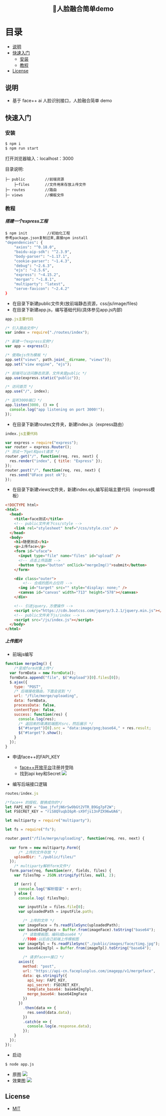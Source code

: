 <h2 align="center">人脸融合简单demo </h2>

# 目录

- [说明](#说明)
- [快速入门](#快速入门)
  - [安装](#安装)
  - [教程](#教程)
- [License](#license)



## 说明

- 基于 face++ ai 人脸识别接口，人脸融合简单 demo

## 快速入门

### 安装

```bash            
$ npm i
$ npm run start         
```
打开浏览器输入：localhost：3000

目录说明:

```
├─ public         //前端资源
    ├─files       //文件用来存放上传文件
├─ routes         //路由
├─ views          //模板文件

```
### 教程

##### 搭建一个express工程

```bash
$ npm init         //初始化工程
参考package.json复制过来,直接npm install
"dependencies": {
    "axios": "^0.18.0",
    "baidu-aip-sdk": "^2.3.9",
    "body-parser": "~1.17.1",
    "cookie-parser": "~1.4.3",
    "debug": "~2.6.3",
    "ejs": "~2.5.6",
    "express": "~4.15.2",
    "morgan": "~1.8.1",
    "multiparty": "latest",
    "serve-favicon": "~2.4.2"
}
```
- 在目录下新建public文件夹(放前端静态资源，css/js/image/files)
- 在目录下新建app.js，编写基础代码(具体参见app.js内部)
```javascript
app.js主要代码

/* 引入路由文件*/
var index = require("./routes/index");

/* 新建一个express实例*/
var app = express();

/* 使用ejs作为模板 */
app.set("views", path.join(__dirname, "views"));
app.set("view engine", "ejs");

/* 前端可以访问静态资源，文件夹是public */
app.use(express.static("public"));

/* 访问首页 */
app.use("/", index);

/* 监听3000端口 */
app.listen(3000, () => {
  console.log("app listening on port 3000!");
});
```
- 在目录下新建routes文件夹，新建index.js（express路由）
```javascript
index.js主要代码

var express = require("express");
var router = express.Router();
/* 测试一下get和post请求 */
router.get("/", function(req, res, next) {
  res.render("index", { title: "Express" });
});
router.post("/", function(req, res, next) {
  res.send("UFace post ok");
});
```
- 在目录下新建views文件夹，新建index.ejs,编写前端主要代码（express模板）
```html
<!DOCTYPE html>
<html>
  <head>
    <title>face测试</title>
    <!-- public文件夹下css/style -->
    <link rel="stylesheet" href="/css/style.css" />
  </head>
  <body>
    <h1>随便测试</h1>
    <p>上传face</p>
    <form id="uface">
      <input type="file" name="files" id="upload" />
      <!-- 点击上传函数 -->
      <button type="button" onClick="mergeImg()">submit</button>
    </form>

    <div class="outer">
        <!-- 合成的图片占位符 -->
      <img id="target" src="" style="display: none;" />
      <canvas id="canvas" width="713" height="578"></canvas>
    </div>

    <!-- 引进jquery，方便操作 -->
    <script src="https://cdn.bootcss.com/jquery/3.2.1/jquery.min.js"></script>
    <!-- public文件夹下js/index -->
    <script src="/js/index.js"></script>
  </body>
</html>

```

##### 上传图片

- 前端js编写
```javascript
function mergeImg() {
    /*变成form对象上传*/
  var formData = new FormData();
  formData.append("file", $("#upload")[0].files[0]);
  $.ajax({
    type: "POST",
    /* 后端接收路由，下面会说到 */
    url: "/file/merge/uploading",
    data: formData,
    processData: false,
    contentType: false,
    success: function(res) {
      console.log(res);
      /* 返回来的填满前端图片src，然后展示 */
      $("#target")[0].src = "data:image/png;base64," + res.result;
      $("#target").show();
    }
  });
}
```
- 申请face++的FAPI_KEY
    - [face++开放平台](https://www.faceplusplus.com.cn)注册并登陆
    - 找到api key和Secret
    ![](./public/images/1.png)

- 编写后端接口逻辑
```javascript
routes/index.js

/*face++ 的授权，替换成你的*/
let FAPI_KEY = "Qae_jfvfjN6rSw9bGt2VTR_B9Gg7pF2W";
let FSECRET_KEY = "riS8QYuqbI6pR-sX9fjs13nPZX96wUA6";

let multiparty = require("multiparty");

let fs = require("fs");

router.post("/file/merge/uploading", function(req, res, next) {
    
  var form = new multiparty.Form({
      /* 上传的文件存放 */
    uploadDir: "./public/files/"
  });
    /* multiparty解析form文件*/
  form.parse(req, function(err, fields, files) {
    var filesTmp = JSON.stringify(files, null, 2);

    if (err) {
      console.log("解析错误" + err);
    } else {
      console.log( filesTmp);

      var inputFile = files.file[0];
      var uploadedPath = inputFile.path;

        /* 上传的文件 */
      var imageFace = fs.readFileSync(uploadedPath);
      var base64ImgFace = Buffer.from(imageFace).toString("base64");
        /* 读取模板图，编码成base64 */
        //TODO:以后自己前端上传模板图
      var imageTpl = fs.readFileSync("./public/images/face/timg.jpg");
      var base64ImgTpl = Buffer.from(imageTpl).toString("base64");

        /* 请求face++接口 */
      axios({
        method: "post",
        url: "https://api-cn.faceplusplus.com/imagepp/v1/mergeface",
        data: qs.stringify({
          api_key: FAPI_KEY,
          api_secret: FSECRET_KEY,
          template_base64: base64ImgTpl,
          merge_base64: base64ImgFace
        })
      })
        .then(data => {
          res.send(data.data);
        })
        .catch(e => {
          console.log(e.response.data);
        });
    }
  });
});
```
- 启动
```bash
$ node app.js
```
- 原图
![](./public/images/huge.png)
- 效果图
![](./public/images/02.png)

## License

- [MIT](https://opensource.org/licenses/MIT)
